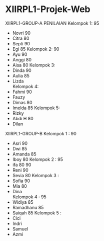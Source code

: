 # XIIRPL1-Projek-Web
XIIRPL1-GROUP-A	PENILAIAN
Kelompok 1:	95
  - Novri	90					
  - Citra	80	
  - Septi	90		
  - Egi		85
Kelompok 2:	90
  - Ayu		90
  - Anggi	80
  - Aisa	80
Kelompok 3:	
  - Dinda	90
  - Aulia	85
  - Lizda	
Kelompok 4:	
  - Fahmi	90
  - Fauzy	
  - Dimas	80
  - Imelda	85
Kelompok 5:	
  - Rizky	
  - Abdi H	80
  - Dilan	
	
XIIRPL1-GROUP-B	
Kelompok 1 :	90
  - Asri	90
  - Dwi		85
  - Amanda	85
  - Iboy	80
Kelompok 2 :	95	
  - ifa		80	90
  - Reni	90
  - Sevia	80
Kelompok 3 :	
  - Sofia	90
  - Mia		80
  - Dina	
Kelompok 4 :	95
  - Widiya	85
  - Ramadhanu	85
  - Saiqah	85
Kelompok 5 :	
  - Cici	
  - Indri	
  - Samuel	
  - Azmi	
